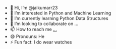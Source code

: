 - 👋 Hi, I’m @jaikumarr23
- 👀 I’m interested in Python and Machine Learning
- 🌱 I’m currently learning Python Data Structures
- 💞️ I’m looking to collaborate on ...
- 📫 How to reach me [...](https://www.linkedin.com/in/jk47/)
- 😄 Pronouns: He
- ⚡ Fun fact: I do wear watches

<!---
jaikumarr23/jaikumarr23 is a ✨ special ✨ repository because its `README.md` (this file) appears on your GitHub profile.
You can click the Preview link to take a look at your changes.
--->
